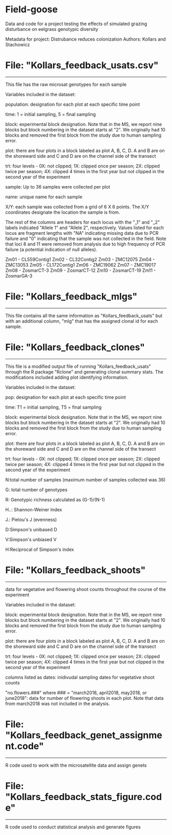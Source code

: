 # Field-goose
Data and code for a project testing the effects of simulated grazing disturbance on eelgrass genotypic diversity

Metadata for project: Distrubance reduces colonization
Authors: Kollars and Stachowicz 

# File: "Kollars_feedback_usats.csv" 
--------------------------------------
This file has the raw microsat genotypes for each sample 

Variables included in the dataset:

population: designation for each plot at each specific time point   

time: 1 = initial sampling, 5 = final sampling

block: experimental block designation. Note that in the MS, we report nine blocks but block numbering in the dataset starts at "2". We originally had 10 blocks and removed the first block from the study due to human sampling error. 

plot: there are four plots in a block labeled as plot A, B, C, D.  A and B are on the shoreward side and C and D are on the channel side of the transect

trt: four levels - 0X: not clipped; 1X: clipped once per season; 2X: clipped twice per season; 4X: clipped 4 times in the first year but not clipped in the second year of the experiment

sample: Up to 36 samples were collected per plot

name: unique name for each sample

X/Y: each sample was collected from a grid of 6 X 6 points. The X/Y coordinates designate the location the sample is from.   

The rest of the columns are headers for each locus with the "_1" and "_2" labels indicated "Allele 1" and "Allele 2", respectively.
Values listed for each locus are fragment lengths with "NA" indicating missing data due to PCR failure and "0" indicating that the sample was not collected in the field. Note that loci 8 and 11 were removed from analysis due to high frequency of PCR failure (a potential indication of null alleles).   

Zm01 - CL559Contig1
Zm02 - CL32Contig2
Zm03 - ZMC12075
Zm04 - ZMC13053
Zm05 - CL172Contig1
Zm06 - ZMC19062
Zm07 - ZMC19017 
Zm08 - ZosmarCT-3
Zm09 - ZosmarCT-12
Zm10 - ZosmarCT-19
Zm11 - ZosmarGA-3

# File: "Kollars_feedback_mlgs"  
--------------------------------
This file contains all the same information as "Kollars_feedback_usats" but with an additional column, "mlg" that has the assigned clonal id for each sample. 

# File: "Kollars_feedback_clones"
---------------------------------
This file is a modified output file of running "Kollars_feedback_usats" through the R package "Rclone" and generating clonal summary stats. The modifications included adding plot identifying information. 

Variables included in the dataset: 

pop: designation for each plot at each specific time point   

time: T1 = initial sampling, T5 = final sampling 

block: experimental block designation. Note that in the MS, we report nine blocks but block numbering in the dataset starts at "2". We originally had 10 blocks and removed the first block from the study due to human sampling error. 

plot: there are four plots in a block labeled as plot A, B, C, D.  A and B are on the shoreward side and C and D are on the channel side of the transect

trt: four levels - 0X: not clipped; 1X: clipped once per season; 2X: clipped twice per season; 4X: clipped 4 times in the first year but not clipped in the second year of the experiment

N:total number of samples (maximum number of samples collected was 36)

G: total number of genotypes

R: Genotypic richness calculated as (G-1)/(N-1)

H..: Shannon-Weiner Index 

J.: Pielou's J (evenness)		
		
D:Simpson's unibased D

V:Simpson's unbiased V

H:Reciprocal of Simpson's index	

# File: "Kollars_feedback_shoots"
--------------------------------
data for vegetative and flowering shoot counts throughout the course of the experiment

Variables included in the dataset: 

block: experimental block designation. Note that in the MS, we report nine blocks but block numbering in the dataset starts at "2". We originally had 10 blocks and removed the first block from the study due to human sampling error. 

plot: there are four plots in a block labeled as plot A, B, C, D.  A and B are on the shoreward side and C and D are on the channel side of the transect

trt: four levels - 0X: not clipped; 1X: clipped once per season; 2X: clipped twice per season; 4X: clipped 4 times in the first year but not clipped in the second year of the experiment

columns listed as dates: inidivudal sampling dates for vegetative shoot counts

"no.flowers.###" where ### = "march2018, april2018, may2018, or june2018": data for number of flowering shoots in each plot. Note that data from march2018 was not included in the analysis. 

# File: "Kollars_feedback_genet_assignment.code"
--------------------------------
R code used to work with the microsatellite data and assign genets

# File: "Kollars_feedback_stats_figure.code"
--------------------------------
R code used to conduct statistical analysis and generate figures 
